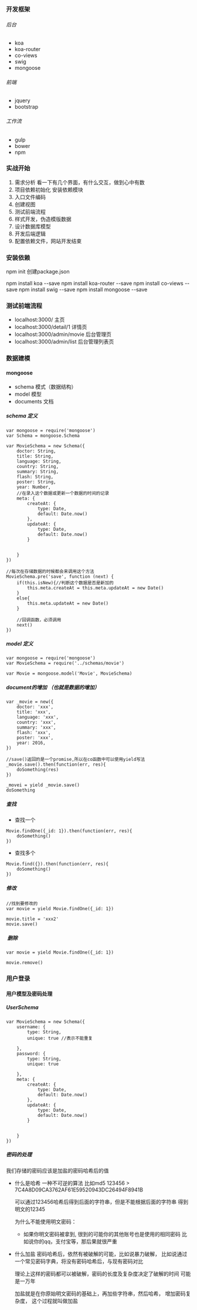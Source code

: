 ### 开发框架

###### 后台
- koa
- koa-router
- co-views
- swig
- mongoose

###### 前端
- jquery
- bootstrap

###### 工作流
- gulp
- bower
- npm 

### 实战开始
1. 需求分析
    看一下有几个界面，有什么交互，做到心中有数
2. 项目依赖初始化
    安装依赖模块
3. 入口文件编码
4. 创建视图
5. 测试前端流程
6. 样式开发，伪造模版数据
7. 设计数据库模型
8. 开发后端逻辑
9. 配置依赖文件，网站开发结束


### 安装依赖
npm init 创建package.json


npm install koa --save
npm install koa-router --save
npm install co-views --save
npm install swig --save
npm install mongoose --save

### 测试前端流程

- localhost:3000/ 主页
- localhost:3000/detail/1 详情页
- localhost:3000/admin/movie 后台管理页
- localhost:3000/admin/list 后台管理列表页


### 数据建模
#### mongoose

- schema 模式（数据结构）
- model 模型
- documents 文档

##### schema 定义
```
var mongoose = require('mongoose')
var Schema = mongoose.Schema

var MovieSchema = new Schema({
    doctor: String,
    title: String,
    language: String,
    country: String,
    summary: String,
    flash: String,
    poster: String,
    year: Number,
    //在录入这个数据或更新一个数据的时间的记录
    meta: {
        createAt: {
            type: Date,
            default: Date.now()
        },
        updateAt: {
            type: Date,
            default: Date.now()
        }
            

    }
})
```

```
//每次在存储数据的时候都会来调用这个方法
MovieSchema.pre('save', function (next) {
    if(this.isNew){//判断这个数据是否是新加的
        this.meta.createAt = this.meta.updateAt = new Date()
    }
    else{
        this.meta.updateAt = new Date()
    }

    //回调函数，必须调用
    next()
})
```
##### model 定义
```
var mongoose = require('mongoose')
var MovieSchema = require('../schemas/movie')

var Movie = mongoose.model('Movie', MovieSchema)
```

##### document的增加 （也就是数据的增加）
```
var _movie = new({
    doctor: 'xxx',
    title: 'xxx',
    language: 'xxx',
    country: 'xxx',
    summary: 'xxx',
    flash: 'xxx',
    poster: 'xxx',
    year: 2016,
})

//save()返回的是一个promise,所以在co函数中可以使用yield写法
_movie.save().then(function(err, res){
    doSomething(res)
})

_movei = yield _movie.save()
doSomething
```

##### 查找
- 查找一个
```
Movie.findOne({_id: 1}).then(function(err, res){
    doSomething()
})
```
- 查找多个
```
Movie.find({}).then(function(err, res){
    doSomething()
})
```

##### 修改
```
//找到要修改的
var movie = yield Movie.findOne({_id: 1})

movie.title = 'xxx2'
movie.save()
```

#####  删除
```
var movie = yield Movie.findOne({_id: 1})

movie.remove()
```

### 用户登录
#### 用户模型及密码处理

##### UserSchema
```
var MovieSchema = new Schema({
    username: {
        type: String,
        unique: true //表示不能重复

    },
    password: {
        type: String,
        unique: true

    },
    meta: {
        createAt: {
            type: Date,
            default: Date.now()
        },
        updateAt: {
            type: Date,
            default: Date.now()
        }
            

    }
})
```

##### 密码的处理
我们存储的密码应该是加盐的密码哈希后的值

- 什么是哈希
    一种不可逆的算法 比如md5
   123456 > 7C4A8D09CA3762AF61E59520943DC26494F8941B
   
   可以通过123456哈希后得到后面的字符串，但是不能根据后面的字符串
   得到明文的12345

   为什么不能使用明文密码：
    -  如果你明文密码被拿到, 很到的可能你的其他账号也是使用的相同密码
        比如说你的qq，支付宝等，那后果就很严重


- 什么加盐
    密码哈希后，依然有被破解的可能，比如说暴力破解，
    比如说通过一个常见密码字典，将没有密码哈希后，与现有密码对比

    理论上这样的密码都可以被破解，密码的长度及复杂度决定了破解的时间
    可能是一万年

    加盐就是在你原始明文密码的基础上，再加些字符串，然后哈希，
    增加密码复杂度， 这个过程就叫做加盐

   
